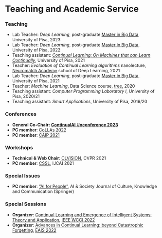 # Teaching and Academic Service

### Teaching

* Lab Teacher: _Deep Learning_, post-graduate [Master in Big Data](https://www.masterbigdata.it/en), University of Pisa, 2023
* Lab Teacher: _Deep Learning_, post-graduate [Master in Big Data](https://www.masterbigdata.it/en), University of Pisa, 2022
* Teaching assistant: [_Continual Learning: On Machines that can Learn Continually_](https://course.continualai.org/), University of Pisa, 2021
* Teacher: _Evaluation of Continual Learning algorithms_ nanolecture, [Neuromatch Academy](https://academy.neuromatch.io/) school of Deep Learning, 2021
* Lab Teacher: _Deep Learning_, post-graduate [Master in Big Data](https://www.masterbigdata.it/en), University of Pisa, 2021
* Teacher: _Machine Learning_, Data Science course, [tree](https://tree.it/corso-data-science-machine-learning/), 2020
* Teaching assistant: _Computer Programming Laboratory I_, University of Pisa, 2020/21
* Teaching assistant: _Smart Applications_, University of Pisa, 2019/20

### Conferences <a href="#conferences" id="conferences"></a>

* **General Co-Chair:** [**ContinualAI Unconference 2023**](https://unconf.continualai.org/)
* **PC member**: [CoLLAs 2022](https://lifelong-ml.cc/)
* **PC member**: [CAIP 2021](https://aiforpeople.org/conference/cfp.php)

### Workshops <a href="#workshops" id="workshops"></a>

* **Technical & Web Chair**: [CLVISION](https://sites.google.com/view/clvision2021/), CVPR 2021
* **PC member**: [CSSL](https://sites.google.com/view/sscl-workshop-ijcai-2021/), IJCAI 2021

### Special Issues <a href="#special-issues" id="special-issues"></a>

* **PC member**: [“AI for People”](https://www.springer.com/journal/146/updates/18583616), AI & Society Journal of Culture, Knowledge and Communication (Springer)

### Special Sessions <a href="#special-sessions" id="special-sessions"></a>

* **Organizer**: [Continual Learning and Emergence of Intelligent Systems: Theory and Application](https://www.cc.okayama-u.ac.jp/\~surisys/eis/wcci2022\_ss\_eis.html), [IEEE WCCI 2022](https://wcci2022.org/)
* **Organizer**: [Advances in Continual Learning: beyond Catastrophic Forgetting](https://sites.google.com/di.unipi.it/eais22-cl/), [EAIS 2022](http://cyprusconferences.org/eais2022)

